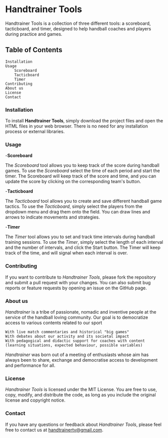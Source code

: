 # Handtrainer Tools

Handtrainer Tools is a collection of three different tools: a scoreboard, tacticboard, and timer, designed to help handball coaches and players during practice and games.

## Table of Contents

    Installation
    Usage
        Scoreboard
        Tacticboard
        Timer
    Contributing
    About us
    License
    Contact

### Installation

To install **Handtrainer Tools**, simply download the project files and open the HTML files in your web browser. There is no need for any installation process or external libraries.

### Usage

-**Scoreboard**

The *Scoreboard* tool allows you to keep track of the score during handball games. To use the *Scoreboard* select the time of each period and start the timer. The Scoreboard will keep track of the score and time, and you can update the score by clicking on the corresponding team's button.

-**Tacticboard**

The *Tacticboard* tool allows you to create and save different handball game tactics. To use the *Tacticboard*, simply select the players from the dropdown menu and drag them onto the field. You can draw lines and arrows to indicate movements and strategies.

-**Timer**

The *Timer* tool allows you to set and track time intervals during handball training sessions. To use the *Timer*, simply select the length of each interval and the number of intervals, and click the Start button. The Timer will keep track of the time, and will signal when each interval is over.

### Contributing

If you want to contribute to *Handtrainer Tools*, please fork the repository and submit a pull request with your changes. You can also submit bug reports or feature requests by opening an issue on the GitHub page.

### About us

*Handtrainer* is a tribe of passionate, nomadic and inventive people at the service of the handball loving community.
Our goal is to democratize access to various contents related to our sport

    With live match commentaries and historical "big games"
    With debates about our activity and its societal impact
    With pedagogical and didactic support for coaches with content (learning situations, expected behaviour, possible variables)

*Handtrainer* was born out of a meeting of enthusiasts whose aim has always been to share, exchange and democratise access to development and performance for all.


### License

*Handtrainer Tools* is licensed under the MIT License. You are free to use, copy, modify, and distribute the code, as long as you include the original license and copyright notice.


### Contact

If you have any questions or feedback about *Handtrainer Tools*, please feel free to contact us at handtrainertv@gmail.com.
